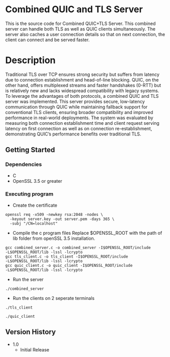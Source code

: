 # Combined QUIC and TLS Server

This is the source code for Combined QUIC+TLS Server. This combined server can handle both TLS as well as QUIC clients simultaneously. The server also caches a user connection details so that on next connection, the client can connect and be served faster.

# Description

Traditional TLS over TCP ensures strong security but suffers from latency due to connection establishment and head-of-line blocking. QUIC, on the other hand, offers multiplexed streams and faster handshakes (0-RTT) but is relatively new and lacks widespread compatibility with legacy systems. To leverage the advantages of both protocols, a combined QUIC and TLS server was implemented. This server provides secure, low-latency communication through QUIC while maintaining fallback support for conventional TLS clients, ensuring broader compatibility and improved performance in real-world deployments. The system was evaluated by measuring both connection establishment time and client request serving latency on first connection as well as on connection re-establishment, demonstrating QUIC’s performance benefits over traditional TLS.

## Getting Started

### Dependencies

* C
* OpenSSL 3.5 or greater

### Executing program

* Create the certificate
```
openssl req -x509 -newkey rsa:2048 -nodes \
  -keyout server.key -out server.pem -days 365 \
  -subj "/CN=localhost"
```
* Compile the c program files
Replace $OPENSSL_ROOT with the path of lib folder from openSSL 3.5 installation.
```
gcc combined_server.c -o combined_server -I$OPENSSL_ROOT/include
-L$OPENSSL_ROOT/lib -lssl -lcrypto
gcc tls_client.c -o tls_client -I$OPENSSL_ROOT/include
-L$OPENSSL_ROOT/lib -lssl -lcrypto
gcc quic_client.c -o quic_client -I$OPENSSL_ROOT/include
-L$OPENSSL_ROOT/lib -lssl -lcrypto
```
* Run the server
```
./combined_server
```
* Run the clients on 2 seperate terminals

```
./tls_client
```
```
./quic_client
```

## Version History

* 1.0
    * Initial Release


